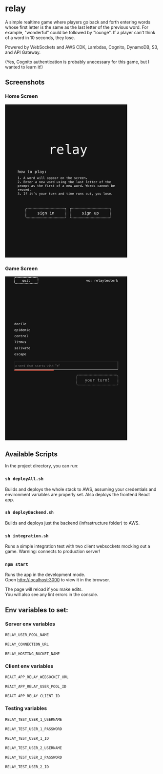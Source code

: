 # relay

A simple realtime game where players go back and forth entering words whose first letter is the same as the last letter of the previous word. For example, "wonderful" could be followed by "lounge". If a player can't think of a word in 10 seconds, they lose.

Powered by WebSockets and AWS CDK, Lambdas, Cognito, DynamoDB, S3, and API Gateway. 

(Yes, Cognito authentication is probably unecessary for this game, but I wanted to learn it!)

## Screenshots

### Home Screen

<img src='screenshots/relay-screenshot-1.png' width='400' />

### Game Screen

<img src='screenshots/relay-screenshot-2.png' width='400' />

## Available Scripts

In the project directory, you can run:

### `sh deployAll.sh`

Builds and deploys the whole stack to AWS, assuming your credentials and environment variables are properly set. Also deploys the frontend React app.

### `sh deployBackend.sh`

Builds and deploys just the backend (infrastructure folder) to AWS.

### `sh integration.sh`

Runs a simple integration test with two client websockets mocking out a game. Warning: connects to production server!

### `npm start`

Runs the app in the development mode.\
Open [http://localhost:3000](http://localhost:3000) to view it in the browser.

The page will reload if you make edits.\
You will also see any lint errors in the console.

## Env variables to set:

### Server env variables

`RELAY_USER_POOL_NAME`

`RELAY_CONNECTION_URL`

`RELAY_HOSTING_BUCKET_NAME`

### Client env variables

`REACT_APP_RELAY_WEBSOCKET_URL`

`REACT_APP_RELAY_USER_POOL_ID`

`REACT_APP_RELAY_CLIENT_ID`

### Testing variables

`RELAY_TEST_USER_1_USERNAME`

`RELAY_TEST_USER_1_PASSWORD`

`RELAY_TEST_USER_1_ID`

`RELAY_TEST_USER_2_USERNAME`

`RELAY_TEST_USER_2_PASSWORD`

`RELAY_TEST_USER_2_ID`
